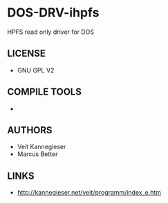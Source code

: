 # DOS-DRV-ihpfs
HPFS read only driver for DOS

## LICENSE
* GNU GPL V2

## COMPILE TOOLS
* 
 
## AUTHORS
* Veit Kannegieser
* Marcus Better

## LINKS
* http://kannegieser.net/veit/programm/index_e.htm
